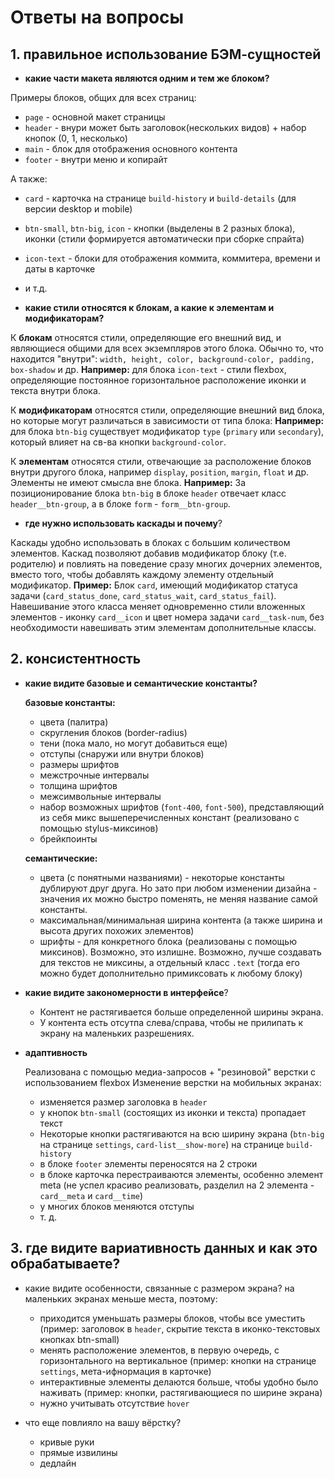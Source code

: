 # Ответы на вопросы

## 1. правильное использование БЭМ-сущностей
- **какие части макета являются одним и тем же блоком?**

Примеры блоков, общих для всех страниц:
- `page` - основной макет страницы
- `header` - внури может быть заголовок(нескольких видов) + набор кнопок (0, 1, несколько)
- `main` - блок для отображения основного контента
- `footer` - внутри меню и копирайт

А также:
- `card` - карточка на странице `build-history` и `build-details` (для версии desktop и mobile)
- `btn-small`, `btn-big`, `icon` - кнопки (выделены в 2 разных блока), иконки (стили формируется автоматически при сборке спрайта)
- `icon-text` - блоки для отображения коммита, коммитера, времени и даты в карточке
- и т.д.

- **какие стили относятся к блокам, а какие к элементам и модификаторам?**

К **блокам** относятся стили, определяющие его внешний вид, и являющиеся общими для всех экземпляров этого блока. Обычно то, что находится "внутри": `width, height, color, background-color, padding, box-shadow` и др.
**Например:**
для блока `icon-text` - стили flexbox, определяющие постоянное горизонтальное расположение иконки и текста внутри блока.

К **модификаторам** относятся стили, определяющие внешний вид блока, но которые могут различаться в зависимости от типа блока: 
**Например:**
для блока `btn-big` существует модификатор `type` (`primary` или `secondary`), который влияет на св-ва кнопки `background-color`.

К **элементам** относятся стили, отвечающие за расположение блоков внутри другого блока, например `display`, `position`, `margin`, `float` и др. Элементы не имеют смысла вне блока.
**Например:**
За позиционирование блока `btn-big` в блоке `header` отвечает класс `header__btn-group`, а в блоке `form` - `form__btn-group`.

- **где нужно использовать каскады и почему**?

Каскады удобно использовать в блоках с большим количеством элементов. Каскад позволяют добавив модификатор блоку (т.е. родителю) и повлиять на поведение сразу многих дочерних элементов, вместо того, чтобы добавлять каждому элементу отдельный модификатор.
**Пример:**
Блок `card`, имеющий модификатор статуса задачи (`card_status_done`, `card_status_wait`, `card_status_fail`). Навешивание этого класса меняет одновременно стили вложенных элементов - иконку `card__icon` и цвет номера задачи `card__task-num`, без необходимости навешивать этим элементам дополнительные классы. 
    
## 2. консистентность
- **какие видите базовые и семантические константы?**

    **базовые константы:**
    - цвета (палитра)
    - скругления блоков (border-radius)
    - тени (пока мало, но могут добавиться еще)
    - отступы (снаружи или внутри блоков)
    - размеры шрифтов
    - межстрочные интервалы
    - толщина шрифтов
    - межсимвольные интервалы
    - набор возможных шрифтов (`font-400`, `font-500`), представляющий из себя микс вышеперечисленных констант (реализовано с помощью stylus-миксинов)
    - брейкпоинты
    
    **семантические:**
    - цвета (с понятными названиями) - некоторые константы дублируют друг друга. Но зато при любом изменении дизайна - значения их можно быстро поменять, не меняя название самой константы.
    - максимальная/минимальная ширина контента (а также ширина и высота других похожих элементов)
    - шрифты - для конкретного блока (реализованы с помощью миксинов). Возможно, это излишне. Возможно, лучше создавать для текстов не миксины, а отдельный класс `.text` (тогда его можно будет дополнительно примиксовать к любому блоку)
    
- **какие видите закономерности в интерфейсе**?

  - Контент не растягивается больше определенной ширины экрана.
  - У контента есть отсутпа слева/справа, чтобы не прилипать к экрану на маленьких разрешениях.

- **адаптивность**
  
  Реализована с помощью медиа-запросов + "резиновой" верстки с использованием flexbox
  Изменение верстки на мобильных экранах:
    - изменяется размер заголовка в `header`
    - у кнопок `btn-small` (состоящих из иконки и текста) пропадает текст
    - Некоторые кнопки растягиваются на всю ширину экрана (`btn-big` на странице `settings`, `card-list__show-more`) на странице `build-history`
    - в блоке `footer` элементы переносятся на 2 строки
    - в блоке карточка перестраиваются элементы, особенно элемент meta (не успел красиво реализовать, разделил на 2 элемента - `card__meta` и `card__time`)
    - у многих блоков меняются отступы 
    - т. д.

## 3. где видите вариативность данных и как это обрабатываете?

- какие видите особенности, связанные с размером экрана?
  на маленьких экранах меньше места, поэтому:
  - приходится уменьшать размеры блоков, чтобы все уместить (пример: заголовок в `header`, скрытие текста в иконко-текстовых кнопках btn-small)
  - менять расположение элементов, в первую очередь, с горизонтального на вертикальное (пример: кнопки на странице `settings`, мета-ифнормация в карточке)
  - интерактивные элементы делаются больше, чтобы удобно было наживать (пример: кнопки, растягивающиеся по ширине экрана)   
  - нужно учитывать отсутствие `hover `
   
- что еще повлияло на вашу вёрстку?
  - кривые руки
  - прямые извилины
  - дедлайн

    
